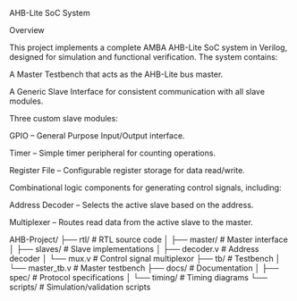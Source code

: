 AHB-Lite SoC System

Overview

This project implements a complete AMBA AHB-Lite SoC system in Verilog, designed for simulation and functional verification.
The system contains:

A Master Testbench that acts as the AHB-Lite bus master.

A Generic Slave Interface for consistent communication with all slave modules.

Three custom slave modules:

GPIO – General Purpose Input/Output interface.

Timer – Simple timer peripheral for counting operations.

Register File – Configurable register storage for data read/write.

Combinational logic components for generating control signals, including:

Address Decoder – Selects the active slave based on the address.

Multiplexer – Routes read data from the active slave to the master.

AHB-Project/
├── rtl/                  # RTL source code
│   ├── master/           # Master interface
│   ├── slaves/           # Slave implementations
│   ├── decoder.v         # Address decoder
│   └── mux.v            # Control signal multiplexor
├── tb/                   # Testbench
│   └── master_tb.v       # Master testbench
├── docs/                 # Documentation
│   ├── spec/             # Protocol specifications
│   └── timing/           # Timing diagrams
└── scripts/             # Simulation/validation scripts
